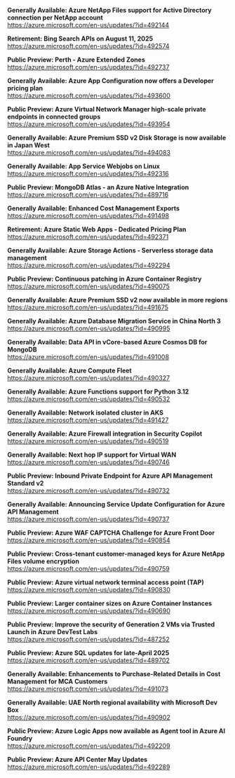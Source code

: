**Generally Available: Azure NetApp Files support for Active Directory connection per NetApp account**  
https://azure.microsoft.com/en-us/updates/?id=492144

**Retirement: Bing Search APIs on August 11, 2025**  
https://azure.microsoft.com/en-us/updates/?id=492574

**Public Preview: Perth - Azure Extended Zones**  
https://azure.microsoft.com/en-us/updates/?id=492737

**Generally Available: Azure App Configuration now offers a Developer pricing plan**  
https://azure.microsoft.com/en-us/updates/?id=493600

**Public Preview: Azure Virtual Network Manager high-scale private endpoints in connected groups**  
https://azure.microsoft.com/en-us/updates/?id=493954

**Generally Available: Azure Premium SSD v2 Disk Storage is now available in Japan West**  
https://azure.microsoft.com/en-us/updates/?id=494083

**Generally Available: App Service Webjobs on Linux**  
https://azure.microsoft.com/en-us/updates/?id=492316

**Public Preview: MongoDB Atlas - an Azure Native Integration**  
https://azure.microsoft.com/en-us/updates/?id=489716

**Generally Available: Enhanced Cost Management Exports**  
https://azure.microsoft.com/en-us/updates/?id=491498

**Retirement: Azure Static Web Apps - Dedicated Pricing Plan**  
https://azure.microsoft.com/en-us/updates/?id=492371

**Generally Available: Azure Storage Actions - Serverless storage data management**  
https://azure.microsoft.com/en-us/updates/?id=492294

**Public Preview: Continuous patching in Azure Container Registry**  
https://azure.microsoft.com/en-us/updates/?id=490075

**Generally Available: Azure Premium SSD v2 now available in more regions**  
https://azure.microsoft.com/en-us/updates/?id=491675

**Generally Available: Azure Database Migration Service in China North 3**  
https://azure.microsoft.com/en-us/updates/?id=490995

**Generally Available: Data API in vCore-based Azure Cosmos DB for MongoDB**  
https://azure.microsoft.com/en-us/updates/?id=491008

**Generally Available: Azure Compute Fleet**  
https://azure.microsoft.com/en-us/updates/?id=490327

**Generally Available: Azure Functions support for Python 3.12**  
https://azure.microsoft.com/en-us/updates/?id=490532

**Generally Available: Network isolated cluster in AKS**  
https://azure.microsoft.com/en-us/updates/?id=491427

**Generally Available: Azure Firewall integration in Security Copilot**  
https://azure.microsoft.com/en-us/updates/?id=490519

**Generally Available: Next hop IP support for Virtual WAN**  
https://azure.microsoft.com/en-us/updates/?id=490746

**Public Preview: Inbound Private Endpoint for Azure API Management Standard v2**  
https://azure.microsoft.com/en-us/updates/?id=490732

**Generally Available: Announcing Service Update Configuration for Azure API Management**  
https://azure.microsoft.com/en-us/updates/?id=490737

**Public Preview: Azure WAF CAPTCHA Challenge for Azure Front Door**  
https://azure.microsoft.com/en-us/updates/?id=490854

**Public Preview: Cross-tenant customer-managed keys for Azure NetApp Files volume encryption**  
https://azure.microsoft.com/en-us/updates/?id=490759

**Public Preview: Azure virtual network terminal access point (TAP)**  
https://azure.microsoft.com/en-us/updates/?id=490830

**Public Preview: Larger container sizes on Azure Container Instances**  
https://azure.microsoft.com/en-us/updates/?id=490690

**Public Preview: Improve the security of Generation 2 VMs via Trusted Launch in Azure DevTest Labs**  
https://azure.microsoft.com/en-us/updates/?id=487252

**Public Preview: Azure SQL updates for late-April 2025**  
https://azure.microsoft.com/en-us/updates/?id=489702

**Generally Available: Enhancements to Purchase-Related Details in Cost Management for MCA Customers**  
https://azure.microsoft.com/en-us/updates/?id=491073

**Generally Available: UAE North regional availability with Microsoft Dev Box**  
https://azure.microsoft.com/en-us/updates/?id=490902

**Public Preview: Azure Logic Apps now available as Agent tool in Azure AI Foundry**  
https://azure.microsoft.com/en-us/updates/?id=492209

**Public Preview: Azure API Center May Updates**  
https://azure.microsoft.com/en-us/updates/?id=492289